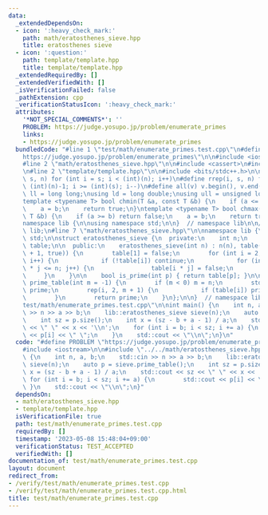 ```yaml
---
data:
  _extendedDependsOn:
  - icon: ':heavy_check_mark:'
    path: math/eratosthenes_sieve.hpp
    title: eratosthenes sieve
  - icon: ':question:'
    path: template/template.hpp
    title: template/template.hpp
  _extendedRequiredBy: []
  _extendedVerifiedWith: []
  _isVerificationFailed: false
  _pathExtension: cpp
  _verificationStatusIcon: ':heavy_check_mark:'
  attributes:
    '*NOT_SPECIAL_COMMENTS*': ''
    PROBLEM: https://judge.yosupo.jp/problem/enumerate_primes
    links:
    - https://judge.yosupo.jp/problem/enumerate_primes
  bundledCode: "#line 1 \"test/math/enumerate_primes.test.cpp\"\n#define PROBLEM \"\
    https://judge.yosupo.jp/problem/enumerate_primes\"\n\n#include <iostream>\n\n\
    #line 2 \"math/eratosthenes_sieve.hpp\"\n\n#include <cassert>\n#include <vector>\n\
    \n#line 2 \"template/template.hpp\"\n\n#include <bits/stdc++.h>\n\n#define rep(i,\
    \ s, n) for (int i = s; i < (int)(n); i++)\n#define rrep(i, s, n) for (int i =\
    \ (int)(n)-1; i >= (int)(s); i--)\n#define all(v) v.begin(), v.end()\n\nusing\
    \ ll = long long;\nusing ld = long double;\nusing ull = unsigned long long;\n\n\
    template <typename T> bool chmin(T &a, const T &b) {\n    if (a <= b) return false;\n\
    \    a = b;\n    return true;\n}\ntemplate <typename T> bool chmax(T &a, const\
    \ T &b) {\n    if (a >= b) return false;\n    a = b;\n    return true;\n}\n\n\
    namespace lib {\n\nusing namespace std;\n\n}  // namespace lib\n\n// using namespace\
    \ lib;\n#line 7 \"math/eratosthenes_sieve.hpp\"\n\nnamespace lib {\n\nusing namespace\
    \ std;\n\nstruct eratosthenes_sieve {\n  private:\n    int n;\n    vector<bool>\
    \ table;\n\n  public:\n    eratosthenes_sieve(int n) : n(n), table(vector<bool>(n\
    \ + 1, true)) {\n        table[1] = false;\n        for (int i = 2; i * i <= n;\
    \ i++) {\n            if (!table[i]) continue;\n            for (int j = i; i\
    \ * j <= n; j++) {\n                table[i * j] = false;\n            }\n   \
    \     }\n    }\n\n    bool is_prime(int p) { return table[p]; }\n\n    vector<int>\
    \ prime_table(int m = -1) {\n        if (m < 0) m = n;\n        std::vector<int>\
    \ prime;\n        rep(i, 2, m + 1) {\n            if (table[i]) prime.emplace_back(i);\n\
    \        }\n        return prime;\n    }\n};\n\n}  // namespace lib\n#line 6 \"\
    test/math/enumerate_primes.test.cpp\"\n\nint main() {\n    int n, a, b;\n    std::cin\
    \ >> n >> a >> b;\n    lib::eratosthenes_sieve sieve(n);\n    auto p = sieve.prime_table();\n\
    \    int sz = p.size();\n    int x = (sz - b + a - 1) / a;\n    std::cout << sz\
    \ << \" \" << x << '\\n';\n    for (int i = b; i < sz; i += a) {\n        std::cout\
    \ << p[i] << \" \";\n    }\n    std::cout << \"\\n\";\n}\n"
  code: "#define PROBLEM \"https://judge.yosupo.jp/problem/enumerate_primes\"\n\n\
    #include <iostream>\n\n#include \"../../math/eratosthenes_sieve.hpp\"\n\nint main()\
    \ {\n    int n, a, b;\n    std::cin >> n >> a >> b;\n    lib::eratosthenes_sieve\
    \ sieve(n);\n    auto p = sieve.prime_table();\n    int sz = p.size();\n    int\
    \ x = (sz - b + a - 1) / a;\n    std::cout << sz << \" \" << x << '\\n';\n   \
    \ for (int i = b; i < sz; i += a) {\n        std::cout << p[i] << \" \";\n   \
    \ }\n    std::cout << \"\\n\";\n}"
  dependsOn:
  - math/eratosthenes_sieve.hpp
  - template/template.hpp
  isVerificationFile: true
  path: test/math/enumerate_primes.test.cpp
  requiredBy: []
  timestamp: '2023-05-08 15:48:04+09:00'
  verificationStatus: TEST_ACCEPTED
  verifiedWith: []
documentation_of: test/math/enumerate_primes.test.cpp
layout: document
redirect_from:
- /verify/test/math/enumerate_primes.test.cpp
- /verify/test/math/enumerate_primes.test.cpp.html
title: test/math/enumerate_primes.test.cpp
---
```

